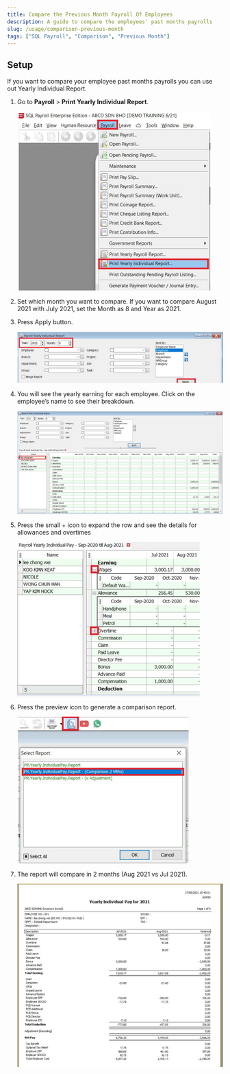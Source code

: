 ```yaml
---
title: Compare the Previous Month Payroll Of Employees
description: A guide to compare the employees' past months payrolls
slug: /usage/comparison-previous-month
tags: ["SQL Payroll", "Comparison", "Previous Month"]
---
```


## Setup

If you want to compare your employee past months payrolls you can use out Yearly Individual Report.

1. Go to **Payroll** > **Print Yearly Individual Report**.

    ![navigate](../../static/img/usage/comparison-previous-month/navigate.png)

2. Set which month you want to compare. If you want to compare August 2021 with July 2021, set the Month as 8 and Year as 2021.

3. Press Apply button.

    ![apply](../../static/img/usage/comparison-previous-month/apply.png)

4. You will see the yearly earning for each employee. Click on the employee’s name to see their breakdown.

    ![employee-details](../../static/img/usage/comparison-previous-month/employee-details.png)

5. Press the small + icon to expand the row and see the details for allowances and overtimes

    ![expand](../../static/img/usage/comparison-previous-month/expand.png)

6. Press the preview icon to generate a comparison report.

    ![print-preview](../../static/img/usage/comparison-previous-month/print-preview.png)

7. The report will compare in 2 months (Aug 2021 vs Jul 2021).

    ![report](../../static/img/usage/comparison-previous-month/report.png)
